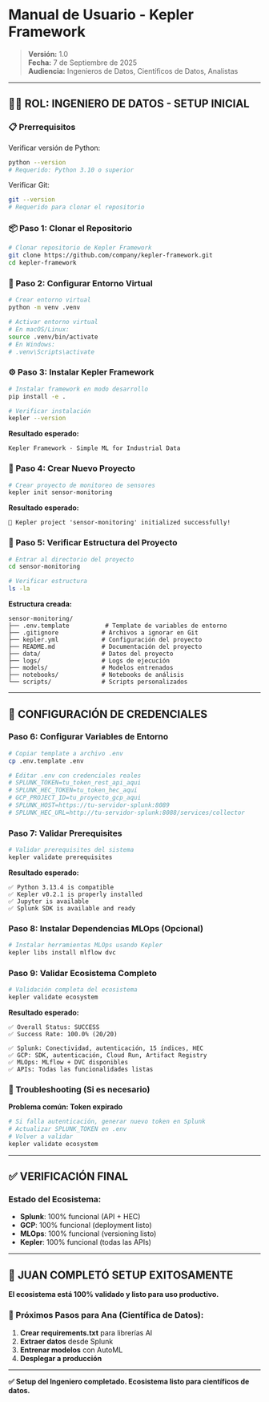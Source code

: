 # Manual de Usuario - Kepler Framework

> **Versión:** 1.0  
> **Fecha:** 7 de Septiembre de 2025  
> **Audiencia:** Ingenieros de Datos, Científicos de Datos, Analistas

---

## 👨‍💼 **ROL: INGENIERO DE DATOS - SETUP INICIAL**

### **📋 Prerrequisitos**

Verificar versión de Python:
```bash
python --version
# Requerido: Python 3.10 o superior
```

Verificar Git:
```bash
git --version
# Requerido para clonar el repositorio
```

### **📦 Paso 1: Clonar el Repositorio**

```bash
# Clonar repositorio de Kepler Framework
git clone https://github.com/company/kepler-framework.git
cd kepler-framework
```

### **🔧 Paso 2: Configurar Entorno Virtual**

```bash
# Crear entorno virtual
python -m venv .venv

# Activar entorno virtual
# En macOS/Linux:
source .venv/bin/activate
# En Windows:
# .venv\Scripts\activate
```

### **⚙️ Paso 3: Instalar Kepler Framework**

```bash
# Instalar framework en modo desarrollo
pip install -e .

# Verificar instalación
kepler --version
```

**Resultado esperado:**
```
Kepler Framework - Simple ML for Industrial Data
```

### **🚀 Paso 4: Crear Nuevo Proyecto**

```bash
# Crear proyecto de monitoreo de sensores
kepler init sensor-monitoring
```

**Resultado esperado:**
```
🎉 Kepler project 'sensor-monitoring' initialized successfully!
```

### **📁 Paso 5: Verificar Estructura del Proyecto**

```bash
# Entrar al directorio del proyecto
cd sensor-monitoring

# Verificar estructura
ls -la
```

**Estructura creada:**
```
sensor-monitoring/
├── .env.template          # Template de variables de entorno
├── .gitignore            # Archivos a ignorar en Git
├── kepler.yml            # Configuración del proyecto
├── README.md             # Documentación del proyecto
├── data/                 # Datos del proyecto
├── logs/                 # Logs de ejecución
├── models/               # Modelos entrenados
├── notebooks/            # Notebooks de análisis
└── scripts/              # Scripts personalizados
```

---

## 🔐 **CONFIGURACIÓN DE CREDENCIALES**

### **Paso 6: Configurar Variables de Entorno**

```bash
# Copiar template a archivo .env
cp .env.template .env

# Editar .env con credenciales reales
# SPLUNK_TOKEN=tu_token_rest_api_aqui
# SPLUNK_HEC_TOKEN=tu_token_hec_aqui
# GCP_PROJECT_ID=tu_proyecto_gcp_aqui
# SPLUNK_HOST=https://tu-servidor-splunk:8089
# SPLUNK_HEC_URL=http://tu-servidor-splunk:8088/services/collector
```

### **Paso 7: Validar Prerequisites**

```bash
# Validar prerequisites del sistema
kepler validate prerequisites
```

**Resultado esperado:**
```
✅ Python 3.13.4 is compatible
✅ Kepler v0.2.1 is properly installed
✅ Jupyter is available
✅ Splunk SDK is available and ready
```

### **Paso 8: Instalar Dependencias MLOps (Opcional)**

```bash
# Instalar herramientas MLOps usando Kepler
kepler libs install mlflow dvc
```

### **Paso 9: Validar Ecosistema Completo**

```bash
# Validación completa del ecosistema
kepler validate ecosystem
```

**Resultado esperado:**
```
✅ Overall Status: SUCCESS
✅ Success Rate: 100.0% (20/20)

✅ Splunk: Conectividad, autenticación, 15 índices, HEC
✅ GCP: SDK, autenticación, Cloud Run, Artifact Registry
✅ MLOps: MLflow + DVC disponibles
✅ APIs: Todas las funcionalidades listas
```

### **🔧 Troubleshooting (Si es necesario)**

**Problema común: Token expirado**
```bash
# Si falla autenticación, generar nuevo token en Splunk
# Actualizar SPLUNK_TOKEN en .env
# Volver a validar
kepler validate ecosystem
```

---

## ✅ **VERIFICACIÓN FINAL**

### **Estado del Ecosistema:**
- **Splunk**: 100% funcional (API + HEC)
- **GCP**: 100% funcional (deployment listo)
- **MLOps**: 100% funcional (versioning listo)
- **Kepler**: 100% funcional (todas las APIs)

---

## 🚀 **JUAN COMPLETÓ SETUP EXITOSAMENTE**

**El ecosistema está 100% validado y listo para uso productivo.**

### **📝 Próximos Pasos para Ana (Científica de Datos):**

1. **Crear requirements.txt** para librerías AI
2. **Extraer datos** desde Splunk
3. **Entrenar modelos** con AutoML
4. **Desplegar a producción**

---

**✅ Setup del Ingeniero completado. Ecosistema listo para científicos de datos.**
